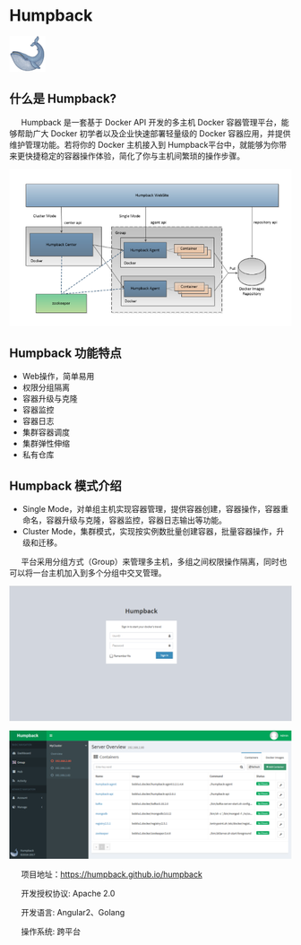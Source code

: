 # Humpback

![Humpback](_media/logo.png)

## 什么是 Humpback?

&ensp;&ensp;&ensp;Humpback 是一套基于 Docker API 开发的多主机 Docker 容器管理平台，能够帮助广大 Docker 初学者以及企业快速部署轻量级的 Docker 容器应用，并提供维护管理功能。若将你的 Docker 主机接入到 Humpback平台中，就能够为你带来更快捷稳定的容器操作体验，简化了你与主机间繁琐的操作步骤。 

![Humpback Group](_media/humpback-arch.png)

## Humpback 功能特点

- Web操作，简单易用
- 权限分组隔离
- 容器升级与克隆
- 容器监控
- 容器日志
- 集群容器调度
- 集群弹性伸缩
- 私有仓库

## Humpback 模式介绍
- Single Mode，对单组主机实现容器管理，提供容器创建，容器操作，容器重命名，容器升级与克隆，容器监控，容器日志输出等功能。   
- Cluster Mode，集群模式，实现按实例数批量创建容器，批量容器操作，升级和迁移。 

&ensp;&ensp;&ensp;平台采用分组方式（Group）来管理多主机，多组之间权限操作隔离，同时也可以将一台主机加入到多个分组中交叉管理。

![Humpback Group](_media/humpback-web.png)

![Humpback Group](_media/humpback-group.png)

&ensp;&ensp;&ensp;项目地址：<a href="https://humpback.github.io/humpback">https://humpback.github.io/humpback</a> 

&ensp;&ensp;&ensp;开发授权协议: Apache 2.0   

&ensp;&ensp;&ensp;开发语言: Angular2、Golang   

&ensp;&ensp;&ensp;操作系统: 跨平台








